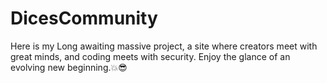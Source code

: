 # DicesCommunity
Here is my Long awaiting massive project, a site where creators meet with great minds, and coding meets with security. Enjoy the glance of an evolving new beginning.💥😎
